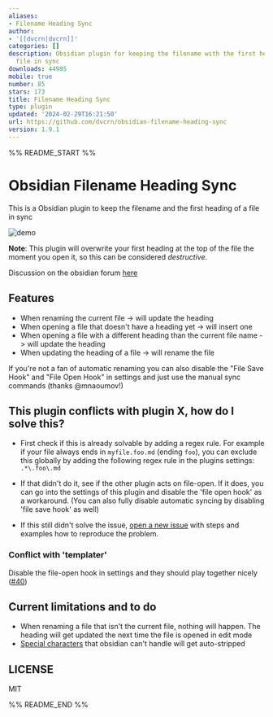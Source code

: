 ```yaml
---
aliases:
- Filename Heading Sync
author:
- '[[dvcrn|dvcrn]]'
categories: []
description: Obsidian plugin for keeping the filename with the first heading of a
  file in sync
downloads: 44985
mobile: true
number: 85
stars: 173
title: Filename Heading Sync
type: plugin
updated: '2024-02-29T16:21:50'
url: https://github.com/dvcrn/obsidian-filename-heading-sync
version: 1.9.1
---
```


%% README_START %%

# Obsidian Filename Heading Sync

This is a Obsidian plugin to keep the filename and the first heading of a file in sync

![demo](https://raw.githubusercontent.com/dvcrn/obsidian-filename-heading-sync/HEAD/demo.gif)

**Note**: This plugin will overwrite your first heading at the top of the file the moment you open it, so this can be considered _destructive_.

Discussion on the obsidian forum [here](https://forum.obsidian.md/t/plugin-for-keeping-the-filename-and-first-heading-of-a-file-in-sync/12042)

## Features

- When renaming the current file -> will update the heading
- When opening a file that doesn't have a heading yet -> will insert one
- When opening a file with a different heading than the current file name -> will update the heading
- When updating the heading of a file -> will rename the file

If you're not a fan of automatic renaming you can also disable the "File Save Hook" and "File Open Hook" in settings and just use the manual sync commands (thanks @mnaoumov!)

## This plugin conflicts with plugin X, how do I solve this?

- First check if this is already solvable by adding a regex rule. For example if your file always ends in `myfile.foo.md` (ending `foo`), you can exclude this globally by adding the following regex rule in the plugins settings: `.*\.foo\.md`

- If that didn't do it, see if the other plugin acts on file-open. If it does, you can go into the settings of this plugin and disable the 'file open hook' as a workaround. (You can also fully disable automatic syncing by disabling 'file save hook' as well)

- If this still didn't solve the issue, [open a new issue](https://github.com/dvcrn/obsidian-filename-heading-sync/issues/new) with steps and examples how to reproduce the problem.

### Conflict with 'templater'

Disable the file-open hook in settings and they should play together nicely ([#40](https://github.com/dvcrn/obsidian-filename-heading-sync/issues/40))

## Current limitations and to do

- When renaming a file that isn't the current file, nothing will happen. The heading will get updated the next time the file is opened in edit mode
- [Special characters](https://github.com/dvcrn/obsidian-filename-header-sync/blob/bc3a1a7805f2b63ad5767c3d01dcef7b65b1aebd/main.ts) that obsidian can't handle will get auto-stripped

## LICENSE

MIT


%% README_END %%